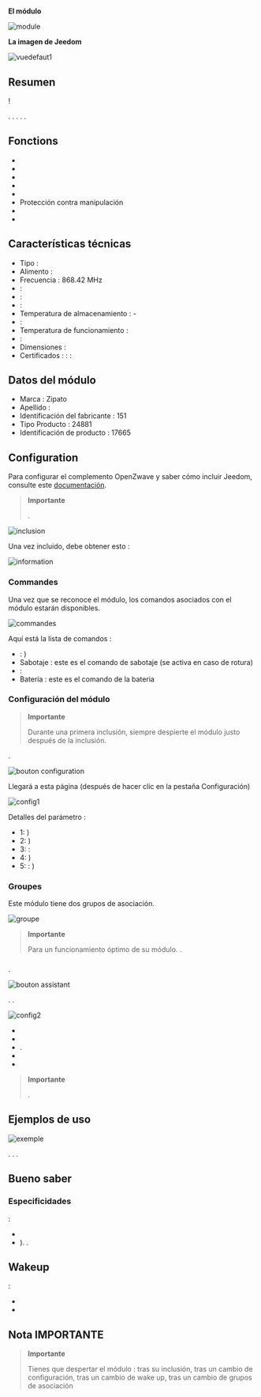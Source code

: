 # 

**El módulo**

![module](images/zipato.minikeypad/module.jpg)

**La imagen de Jeedom**

![vuedefaut1](images/zipato.minikeypad/vuedefaut1.jpg)

## Resumen

 !

. . . . .

## Fonctions

-   
-   
-   
-   
-   
-   Protección contra manipulación
-   
-   

## Características técnicas

-   Tipo : 
-   Alimento : 
-   Frecuencia : 868.42 MHz
-    : 
-    : 
-    : 
-   Temperatura de almacenamiento : -
-    : 
-   Temperatura de funcionamiento : 
-    : 
-   Dimensiones : 
-   Certificados :  :  : 

## Datos del módulo

-   Marca : Zipato
-   Apellido : 
-   Identificación del fabricante : 151
-   Tipo Producto : 24881
-   Identificación de producto : 17665

## Configuration

Para configurar el complemento OpenZwave y saber cómo incluir Jeedom, consulte este [documentación](https://doc.jeedom.com/es_ES/plugins/automation%20protocol/openzwave/).

> **Importante**
>
> .

![inclusion](images/zipato.minikeypad//inclusion.jpg)

Una vez incluido, debe obtener esto :

![information](images/zipato.minikeypad/information.jpg)

### Commandes

Una vez que se reconoce el módulo, los comandos asociados con el módulo estarán disponibles.

![commandes](images/zipato.minikeypad/commandes.jpg)

Aquí está la lista de comandos :

-    : )
-   Sabotaje : este es el comando de sabotaje (se activa en caso de rotura)
-    : 
-   Batería : este es el comando de la bateria

### Configuración del módulo

> **Importante**
>
> Durante una primera inclusión, siempre despierte el módulo justo después de la inclusión.

.

![bouton configuration](images/plugin/bouton_configuration.jpg)

Llegará a esta página (después de hacer clic en la pestaña Configuración)

![config1](images/zipato.minikeypad/config1.jpg)

Detalles del parámetro :

-   1: )
-   2: )
-   3:  : 
-   4: )
-   5:  : )

### Groupes

Este módulo tiene dos grupos de asociación.

![groupe](images/zipato.minikeypad/groupe.jpg)

> **Importante**
>
> Para un funcionamiento óptimo de su módulo. .

### 

.

![bouton assistant](images/plugin/bouton_assistant.jpg)

. .

![config2](images/zipato.minikeypad/config2.jpg)

-   
-   
-   .
-   
-   

> **Importante**
>
> .

## Ejemplos de uso

![exemple](images/zipato.minikeypad/exemple.jpg)

. . .

## Bueno saber

### Especificidades

 :

-   
-   ). .

## Wakeup

 :

-   
-   

## Nota IMPORTANTE

> **Importante**
>
> Tienes que despertar el módulo : tras su inclusión, tras un cambio de configuración, tras un cambio de wake up, tras un cambio de grupos de asociación
